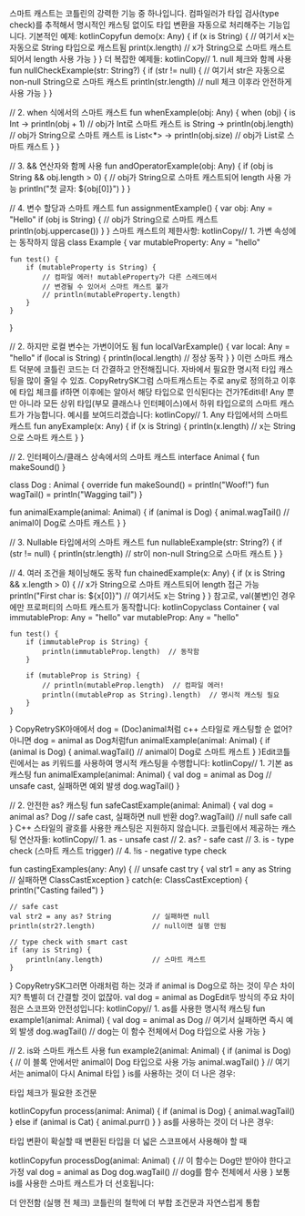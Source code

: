 스마트 캐스트는 코틀린의 강력한 기능 중 하나입니다. 컴파일러가 타입 검사(type check)를 추적해서 명시적인 캐스팅 없이도 타입 변환을 자동으로 처리해주는 기능입니다.
기본적인 예제:
kotlinCopyfun demo(x: Any) {
    if (x is String) {
        // 여기서 x는 자동으로 String 타입으로 캐스트됨
        print(x.length) // x가 String으로 스마트 캐스트 되어서 length 사용 가능
    }
}
더 복잡한 예제들:
kotlinCopy// 1. null 체크와 함께 사용
fun nullCheckExample(str: String?) {
    if (str != null) {
        // 여기서 str은 자동으로 non-null String으로 스마트 캐스트
        println(str.length) // null 체크 이후라 안전하게 사용 가능
    }
}

// 2. when 식에서의 스마트 캐스트
fun whenExample(obj: Any) {
    when (obj) {
        is Int -> println(obj + 1)      // obj가 Int로 스마트 캐스트
        is String -> println(obj.length) // obj가 String으로 스마트 캐스트
        is List<*> -> println(obj.size) // obj가 List로 스마트 캐스트
    }
}

// 3. && 연산자와 함께 사용
fun andOperatorExample(obj: Any) {
    if (obj is String && obj.length > 0) {
        // obj가 String으로 스마트 캐스트되어 length 사용 가능
        println("첫 글자: ${obj[0]}")
    }
}

// 4. 변수 할당과 스마트 캐스트
fun assignmentExample() {
    var obj: Any = "Hello"
    if (obj is String) {
        // obj가 String으로 스마트 캐스트
        println(obj.uppercase())
    }
}
스마트 캐스트의 제한사항:
kotlinCopy// 1. 가변 속성에는 동작하지 않음
class Example {
    var mutableProperty: Any = "hello"
    
    fun test() {
        if (mutableProperty is String) {
            // 컴파일 에러! mutableProperty가 다른 스레드에서 
            // 변경될 수 있어서 스마트 캐스트 불가
            // println(mutableProperty.length)
        }
    }
}

// 2. 하지만 로컬 변수는 가변이어도 됨
fun localVarExample() {
    var local: Any = "hello"
    if (local is String) {
        println(local.length) // 정상 동작
    }
}
이런 스마트 캐스트 덕분에 코틀린 코드는 더 간결하고 안전해집니다. 자바에서 필요한 명시적 타입 캐스팅을 많이 줄일 수 있죠. CopyRetrySK그럼 스마트캐스트는 주로 any로 정의하고 이후에 타입 체크를 if하면 이후에는 알아서 해당 타입으로 인식된다는 건가?Edit네! Any 뿐만 아니라 모든 상위 타입(부모 클래스나 인터페이스)에서 하위 타입으로의 스마트 캐스트가 가능합니다.
예시를 보여드리겠습니다:
kotlinCopy// 1. Any 타입에서의 스마트 캐스트
fun anyExample(x: Any) {
    if (x is String) {
        println(x.length)      // x는 String으로 스마트 캐스트
    }
}

// 2. 인터페이스/클래스 상속에서의 스마트 캐스트
interface Animal {
    fun makeSound()
}

class Dog : Animal {
    override fun makeSound() = println("Woof!")
    fun wagTail() = println("Wagging tail")
}

fun animalExample(animal: Animal) {
    if (animal is Dog) {
        animal.wagTail()       // animal이 Dog로 스마트 캐스트
    }
}

// 3. Nullable 타입에서의 스마트 캐스트
fun nullableExample(str: String?) {
    if (str != null) {
        println(str.length)    // str이 non-null String으로 스마트 캐스트
    }
}

// 4. 여러 조건을 체이닝해도 동작
fun chainedExample(x: Any) {
    if (x is String && x.length > 0) {  // x가 String으로 스마트 캐스트되어 length 접근 가능
        println("First char is: ${x[0]}") // 여기서도 x는 String
    }
}
참고로, val(불변)인 경우에만 프로퍼티의 스마트 캐스트가 동작합니다:
kotlinCopyclass Container {
    val immutableProp: Any = "hello"
    var mutableProp: Any = "hello"
    
    fun test() {
        if (immutableProp is String) {
            println(immutableProp.length)  // 동작함
        }
        
        if (mutableProp is String) {
            // println(mutableProp.length)  // 컴파일 에러!
            println((mutableProp as String).length)  // 명시적 캐스팅 필요
        }
    }
} CopyRetrySK아애에서 dog = (Doc)animal처럼 c++ 스타일로 캐스팅할 순 없어? 아니면 dog = animal as Dog처럼fun animalExample(animal: Animal) { if (animal is Dog) { animal.wagTail() // animal이 Dog로 스마트 캐스트 } }Edit코틀린에서는 as 키워드를 사용하여 명시적 캐스팅을 수행합니다:
kotlinCopy// 1. 기본 as 캐스팅
fun animalExample(animal: Animal) {
    val dog = animal as Dog    // unsafe cast, 실패하면 예외 발생
    dog.wagTail()
}

// 2. 안전한 as? 캐스팅
fun safeCastExample(animal: Animal) {
    val dog = animal as? Dog   // safe cast, 실패하면 null 반환
    dog?.wagTail()            // null safe call
}
C++ 스타일의 괄호를 사용한 캐스팅은 지원하지 않습니다. 코틀린에서 제공하는 캐스팅 연산자들:
kotlinCopy// 1. as  - unsafe cast
// 2. as? - safe cast
// 3. is  - type check (스마트 캐스트 trigger)
// 4. !is - negative type check

fun castingExamples(any: Any) {
    // unsafe cast
    try {
        val str1 = any as String        // 실패하면 ClassCastException
    } catch(e: ClassCastException) {
        println("Casting failed")
    }
    
    // safe cast
    val str2 = any as? String          // 실패하면 null
    println(str2?.length)              // null이면 실행 안됨
    
    // type check with smart cast
    if (any is String) {
        println(any.length)            // 스마트 캐스트
    }
} CopyRetrySK그러면 아래처럼 하는 것과 if animal is Dog으로 하는 것이 무슨 차이지? 특별히 더 간결할 것이 없잖아.
val dog = animal as DogEdit두 방식의 주요 차이점은 스코프와 안전성입니다:
kotlinCopy// 1. as를 사용한 명시적 캐스팅
fun example1(animal: Animal) {
    val dog = animal as Dog    // 여기서 실패하면 즉시 예외 발생
    dog.wagTail()
    // dog는 이 함수 전체에서 Dog 타입으로 사용 가능
}

// 2. is와 스마트 캐스트 사용
fun example2(animal: Animal) {
    if (animal is Dog) {
        // 이 블록 안에서만 animal이 Dog 타입으로 사용 가능
        animal.wagTail()
    }
    // 여기서는 animal이 다시 Animal 타입
}
is를 사용하는 것이 더 나은 경우:

타입 체크가 필요한 조건문

kotlinCopyfun process(animal: Animal) {
    if (animal is Dog) {
        animal.wagTail()
    } else if (animal is Cat) {
        animal.purr()
    }
}
as를 사용하는 것이 더 나은 경우:

타입 변환이 확실할 때
변환된 타입을 더 넓은 스코프에서 사용해야 할 때

kotlinCopyfun processDog(animal: Animal) {
    // 이 함수는 Dog만 받아야 한다고 가정
    val dog = animal as Dog
    dog.wagTail()
    // dog를 함수 전체에서 사용
}
보통 is를 사용한 스마트 캐스트가 더 선호됩니다:

더 안전함 (실행 전 체크)
코틀린의 철학에 더 부합
조건문과 자연스럽게 통합